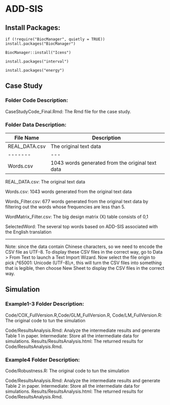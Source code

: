 # ADD-SIS

## Install Packages: 

`if (!require("BiocManager", quietly = TRUE))
    install.packages("BiocManager")`
    
`BiocManager::install("Icens")`

`install.packages("interval")`

`install.packages("energy")`

## Case Study 

### Folder Code Description:

CaseStudyCode_Final.Rmd: The Rmd file for the case study. 



### Folder Data Description:

| File Name | Description  |
| ------- | --- |
| REAL_DATA.csv | The original text data |
| ------- | --- |
|Words.csv| 1043 words generated from the original text data|

REAL_DATA.csv: The original text data 

Words.csv: 1043 words generated from the original text data

Words_Filter.csv: 677 words generated from the original text data by filtering out the words whose frequencies are less than 5.

WordMatrix_Filter.csv: The big design matrix (X) table consists of 0,1

SelectedWord: The several top words based on ADD-SIS associated with the English translation


______________________________________________________________________________________________
Note: since the data contain Chinese characters, so we need to encode the CSV file as UTF-8. To display these CSV files in the correct way, go to Data > From Text to launch a Text Import Wizard. Now select the file origin to pick ¡°65001: Unicode (UTF-8)¡±, this will turn the CSV files into something that is legible, then choose New Sheet to display the CSV files in the correct way.



## Simulation

### Example1-3 Folder Description:

Code/COX_FullVersion.R,Code/GLM_FullVersion.R, Code/LM_FullVersion.R: The original code to tun the simulation

Code/ResultsAnalysis.Rmd: Analyze the intermediate results and generate Table 1 in paper. 
Intermediate: Store all the intermediate data for simulations. 
Results/ResultsAnalysis.html: The returned results for Code/ResultsAnalysis.Rmd. 



### Example4 Folder Description:

Code/Robustness.R: The original code to tun the simulation

Code/ResultsAnalysis.Rmd: Analyze the intermediate results and generate Table 2 in paper. 
Intermediate: Store all the intermediate data for simulations. 
Results/ResultsAnalysis.html: The returned results for Code/ResultsAnalysis.Rmd. 
